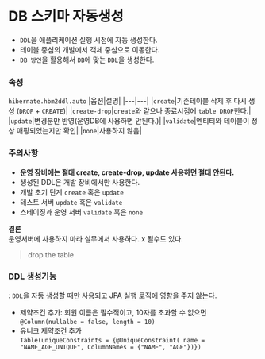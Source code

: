 # DB 스키마 자동생성
- `DDL`을 애플리케이션 실행 시점에 자동 생성한다.
- 테이블 중심의 개발에서 객체 중심으로 이동한다.
- `DB 방언`을 활용해서 `DB`에 맞는 `DDL`을 생성한다.

### 속성
`hibernate.hbm2ddl.auto`
|옵션|설명|
|---|---|
|`create`|기존테이블 삭제 후 다시 생성 (`DROP` + `CREATE`)|
|`create-drop`|`create`와 같으나 종료시점에 `table DROP`한다.|
|`update`|변경분만 반영(운영DB에 사용하면 안된다.)|
|`validate`|엔티티와 테이블이 정상 매핑되었는지만 확인|
|`none`|사용하지 않음|

### 주의사항
- **운영 장비에는 절대 create, create-drop, update 사용하면 절대 안된다.**
- 생성된 DDL은 개발 장비에서만 사용한다.
- 개발 초기 단계 `create` 혹은 `update`
- 테스트 서버 `update` 혹은 `validate`
- 스테이징과 운영 서버 `validate` 혹은 `none`

**결론**  
운영서버에 사용하지 마라 실무에서 사용하다. x 될수도 있다.
> drop the table

### DDL 생성기능
: `DDL`을 자동 생성할 때만 사용되고 JPA 실행 로직에 영향을 주지 않는다.
- 제약조건 추가: 회원 이름은 필수적이고, 10자를 초과할 수 없으면
    `@Column(nullalbe = false, length = 10)`
- 유니크 제약조건 추가  
    `Table(uniqueConstraints = {@UniqueConstraint( name = "NAME_AGE_UNIQUE", ColumnNames = {"NAME", "AGE"})})`